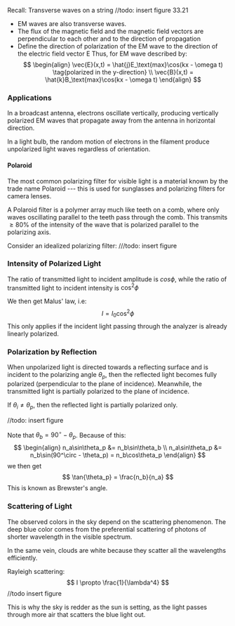 Recall: Transverse waves on a string
//todo: insert figure 33.21
- EM waves are also transverse waves.
- The flux of the magnetic field and the magnetic field vectors are perpendicular to each other and to the direction of propagation
- Define the direction of polarization of the EM wave to the direction of the electric field vector E
Thus, for EM wave described by:
$$
\begin{align}
\vec{E}(x,t) = \hat{j}E_\text{max}\cos(kx - \omega t) \tag{polarized in the y-direction} \\
\vec{B}(x,t) = \hat{k}B_\text{max}\cos(kx - \omega t)
\end{align}
$$
### Applications
In a broadcast antenna, electrons oscillate vertically, producing vertically polarized EM waves that propagate away from the antenna in horizontal direction.

In a light bulb, the random motion of electrons in the filament produce unpolarized light waves regardless of orientation.
#### Polaroid
The most common polarizing filter for visible light is a material known by the trade name Polaroid --- this is used for sunglasses and polarizing filters for camera lenses.

A Polaroid filter is a polymer array much like teeth on a comb, where only waves oscillating parallel to the teeth pass through the comb. This transmits $\geq 80$% of the intensity of the wave that is polarized parallel to the polarizing axis.

Consider an idealized polarizing filter:
///todo: insert figure

### Intensity of Polarized Light
The ratio of transmitted light to incident amplitude is $cos \phi$, while the ratio of transmitted light to incident intensity is $\cos^2\phi$

We then get Malus' law, i.e:
$$
I = I_0\cos^2\phi
$$
This only applies if the incident light passing through the analyzer is already linearly polarized.

### Polarization by Reflection
When unpolarized light is directed towards a reflecting surface and is incident to the polarizing angle $\theta_p$, then the reflected light becomes fully polarized (perpendicular to the plane of incidence). Meanwhile, the transmitted light is partially polarized to the plane of incidence.

If $\theta_i \neq \theta_p$, then the reflected light is partially polarized only.

//todo: insert figure

Note that $\theta_b = 90^\circ - \theta_p$. Because of this:
$$
\begin{align}
n_a\sin\theta_p &= n_b\sin\theta_b \\
n_a\sin\theta_p &= n_b\sin(90^\circ - \theta_p) = n_b\cos\theta_p
\end{align}
$$
we then get
$$
\tan{\theta_p} = \frac{n_b}{n_a}
$$
This is known as Brewster's angle.

### Scattering of Light
The observed colors in the sky depend on the scattering phenomenon. The deep blue color comes from the preferential scattering of photons of shorter wavelength in the visible spectrum.

In the same vein, clouds are white because they scatter all the wavelengths efficiently.

Rayleigh scattering:
$$
I \propto \frac{1}{\lambda^4}
$$
//todo insert figure

This is why the sky is redder as the sun is setting, as the light passes through more air that scatters the blue light out.